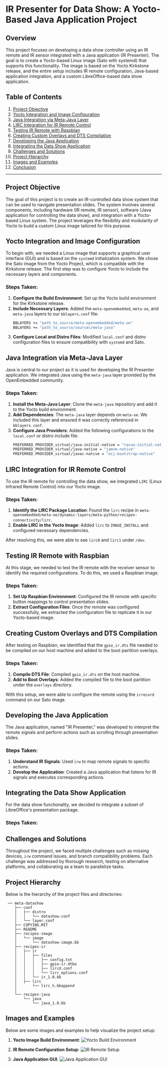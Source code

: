 # IR Presenter for Data Show: A Yocto-Based Java Application Project

## Overview

This project focuses on developing a data show controller using an IR remote and IR sensor integrated with a Java application (IR Presenter). The goal is to create a Yocto-based Linux image (Sato with systemd) that supports this functionality. The image is based on the Yocto Kirkstone release, and the entire setup includes IR remote configuration, Java-based application integration, and a custom LibreOffice-based data show application.

## Table of Contents

1. [Project Objective](#project-objective)
2. [Yocto Integration and Image Configuration](#yocto-integration-and-image-configuration)
3. [Java Integration via Meta-Java Layer](#java-integration-via-meta-java-layer)
4. [LIRC Integration for IR Remote Control](#lirc-integration-for-ir-remote-control)
5. [Testing IR Remote with Raspbian](#testing-ir-remote-with-raspbian)
6. [Creating Custom Overlays and DTS Compilation](#creating-custom-overlays-and-dts-compilation)
7. [Developing the Java Application](#developing-the-java-application)
8. [Integrating the Data Show Application](#integrating-the-data-show-application)
9. [Challenges and Solutions](#challenges-and-solutions)
10. [Project Hierarchy](#project-hierarchy)
11. [Images and Examples](#images-and-examples)
12. [Conclusion](#conclusion)

---

## Project Objective

The goal of this project is to create an IR-controlled data show system that can be used to navigate presentation slides. The system involves several components, including hardware (IR remote, IR sensor), software (Java application for controlling the data show), and integration with a Yocto-based Linux system. The project leverages the flexibility and modularity of Yocto to build a custom Linux image tailored for this purpose.

## Yocto Integration and Image Configuration

To begin with, we needed a Linux image that supports a graphical user interface (GUI) and is based on the `systemd` initialization system. We chose the Sato image from the Yocto Project, which is compatible with the Kirkstone release. The first step was to configure Yocto to include the necessary layers and components.

### Steps Taken:

1. **Configure the Build Environment**: Set up the Yocto build environment for the Kirkstone release.
2. **Include Necessary Layers**: Added the `meta-openembedded`, `meta-oe`, and `meta-java` layers to our `bblayers.conf` file:
   ```bash
   BBLAYERS += "path_to_source/meta-openembedded/meta-oe"
   BBLAYERS += "path_to_source/sources/meta-java"
   ```
3. **Configure Local and Distro Files**: Modified `local.conf` and distro configuration files to ensure compatibility with `systemd` and Sato.

## Java Integration via Meta-Java Layer

Java is central to our project as it is used for developing the IR Presenter application. We integrated Java using the `meta-java` layer provided by the OpenEmbedded community.

### Steps Taken:

1. **Install the Meta-Java Layer**: Clone the `meta-java` repository and add it to the Yocto build environment.
2. **Add Dependencies**: The `meta-java` layer depends on `meta-oe`. We included this layer and ensured it was correctly referenced in `bblayers.conf`.
3. **Configure Java Providers**: Added the following configurations to the `local.conf` or distro include file:
   ```bash
   PREFERRED_PROVIDER_virtual/java-initial-native = "cacao-initial-native"
   PREFERRED_PROVIDER_virtual/java-native = "jamvm-native"
   PREFERRED_PROVIDER_virtual/javac-native = "ecj-bootstrap-native"
   ```

## LIRC Integration for IR Remote Control

To use the IR remote for controlling the data show, we integrated `LIRC` (Linux Infrared Remote Control) into our Yocto image.

### Steps Taken:

1. **Identify the LIRC Package Location**: Found the `lirc` recipe in `meta-openembedded/meta-oe/dynamic-layers/meta-python/recipes-connectivity/lirc`.
2. **Enable LIRC in the Yocto Image**: Added `lirc` to `IMAGE_INSTALL` and configured necessary dependencies.


After resolving this, we were able to see `lirc0` and `lirc1` under `/dev`.

## Testing IR Remote with Raspbian

At this stage, we needed to test the IR remote with the receiver sensor to identify the required configurations. To do this, we used a Raspbian image.

### Steps Taken:

1. **Set Up Raspbian Environment**: Configured the IR remote with specific button mappings to control presentation slides.
2. **Extract Configuration Files**: Once the remote was configured successfully, we extracted the configuration file to replicate it in our Yocto-based image.

## Creating Custom Overlays and DTS Compilation

After testing on Raspbian, we identified that the `gpio_ir.dts` file needed to be compiled on our host machine and added to the boot partition overlays.

### Steps Taken:

1. **Compile DTS File**: Compiled `gpio_ir.dts` on the host machine.
2. **Add to Boot Overlays**: Added the compiled file to the boot partition under the `overlays` directory.

With this setup, we were able to configure the remote using the `irrecord` command on our Sato image.

## Developing the Java Application

The Java application, named "IR Presenter," was developed to interpret the remote signals and perform actions such as scrolling through presentation slides.

### Steps Taken:

1. **Understand IR Signals**: Used `irw` to map remote signals to specific actions.
2. **Develop the Application**: Created a Java application that listens for IR signals and executes corresponding actions.

## Integrating the Data Show Application

For the data show functionality, we decided to integrate a subset of LibreOffice's presentation package.

### Steps Taken:


## Challenges and Solutions

Throughout the project, we faced multiple challenges such as missing devices, `irw` command issues, and branch compatibility problems. Each challenge was addressed by thorough research, testing on alternative platforms, and collaborating as a team to parallelize tasks.

## Project Hierarchy

Below is the hierarchy of the project files and directories:

```
 ── meta-datashow
    ├── conf
    │   ├── distro
    │   │   └── datashow.conf
    │   └── layer.conf
    ├── COPYING.MIT
    ├── README
    ├── recipes-image
    │   └── image
    │       └── datashow-image.bb
    ├── recipes-ir
    │   ├── ir
    │   │   ├── files
    │   │   │   ├── config.txt
    │   │   │   ├── gpio-ir.dtbo
    │   │   │   ├── lircd.conf
    │   │   │   └── lirc_options.conf
    │   │   └── ir_1.0.bb
    │   ├── lirc
    │       └── lirc_%.bbappend
    │   
    └── recipes-java
        └── java
            └── java_1.0.bb

```

## Images and Examples

Below are some images and examples to help visualize the project setup:

1. **Yocto Image Build Environment**:
   ![Yocto Build Environment](yocto_build_image.png)

2. **IR Remote Configuration Setup**:
   ![IR Remote Setup](ir_remote_setup_image.png)

3. **Java Application GUI**:
   ![Java Application GUI](java_app_gui_image.png)
